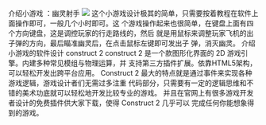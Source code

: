 介绍小游戏 ：幽灵射手
![](https://github.com/xiaobaishangxian/homework/blob/gh-pages/images/%E5%B0%8F%E6%B8%B8%E6%88%8F%E6%95%88%E6%9E%9C%E5%9B%BE.gif?raw=true)
   这个小游戏设计极其的简单，只需要按着教程在软件上面操作即可，一般几个小时即可。这
   个游戏操作起来也很简单，在键盘上面有四个方向键盘，这是调控玩家的行走路线的，然后
   就是用鼠标来调整玩家飞机的出子弹的方向，最后瞄准幽灵后，在点击鼠标左键即可发出子
   弹，消灭幽灵。
 介绍小游戏的软件设计  construct 2
    construct 2 是一个款图形化界面的 2D 游戏引擎。内建多种常见模组与物理运算，并
    支持第三方插件扩展。依靠HTML5架构，可以轻松开发出跨平台应用。
    Construct 2 最大的特点就是通过事件来实现各种游戏逻辑，游戏设计者们无需过多注重
    代码部分，只需要有一定的逻辑思维和不错的美术功底就可以轻松地开发比较专业的游戏。
    并且在官网上有很多游戏开发者设计的免费插件供大家下载，使得 Construct 2 几乎可以
    完成任何你能想象得到的游戏。
